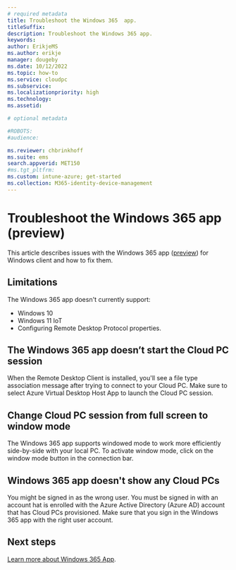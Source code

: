 ```yaml
---
# required metadata
title: Troubleshoot the Windows 365  app.
titleSuffix:
description: Troubleshoot the Windows 365 app.
keywords:
author: ErikjeMS
ms.author: erikje
manager: dougeby
ms.date: 10/12/2022
ms.topic: how-to
ms.service: cloudpc
ms.subservice:
ms.localizationpriority: high
ms.technology:
ms.assetid: 

# optional metadata

#ROBOTS:
#audience:

ms.reviewer: chbrinkhoff
ms.suite: ems
search.appverid: MET150
#ms.tgt_pltfrm:
ms.custom: intune-azure; get-started
ms.collection: M365-identity-device-management
---
```


# Troubleshoot the Windows 365 app (preview)

This article describes issues with the Windows 365 app ([preview](../public-preview.md)) for Windows client and how to fix them.

## Limitations

The Windows 365 app doesn't currently support:

- Windows 10
- Windows 11 IoT
- Configuring Remote Desktop Protocol properties.

## The Windows 365 app doesn’t start the Cloud PC session

When the Remote Desktop Client is installed, you'll see a file type association message after trying to connect to your Cloud PC. Make sure to select Azure Virtual Desktop Host App to launch the Cloud PC session.

## Change Cloud PC session from full screen to window mode  

The Windows 365 app supports windowed mode to work more efficiently side-by-side with your local PC. To activate window mode, click on the window mode button in the connection bar.  

## Windows 365 app doesn't show any Cloud PCs

You might be signed in as the wrong user. You must be signed in with an account hat is enrolled with the Azure Active Directory (Azure AD) account that has Cloud PCs provisioned. Make sure that you sign in the Windows 365 app with the right user account.

<!-- ########################## -->
## Next steps

[Learn more about Windows 365 App](/windows/windows-365-b8881f54-366d-4867-85c2-e19afce31193.md).
